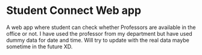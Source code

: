 # Student Connect Web app #
A web app where student can check whether Professors are available in the office or not.
I have used the professor from my department but have used dummy data for date and time. Will try to update with the real data maybe sometime in the future XD.


